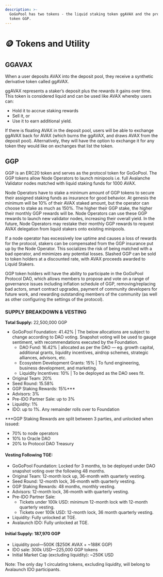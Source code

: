 ```yaml
---
description: >-
  GoGoPool has two tokens - the liquid staking token ggAVAX and the protocol
  token GGP.
---
```


# 🪙 Tokens and Utility

## GGAVAX

When a user deposits AVAX into the deposit pool, they receive a synthetic derivative token called ggAVAX.

ggAVAX represents a staker’s deposit plus the rewards it gains over time. This token is considered liquid and can be used like AVAX whereby users can:

* Hold it to accrue staking rewards
* Sell it, or&#x20;
* Use it to earn additional yield.&#x20;

If there is floating AVAX in the deposit pool, users will be able to exchange ggAVAX back for AVAX (which burns the ggAVAX, and draws AVAX from the deposit pool). Alternatively, they will have the option to exchange it for any token they would like on exchanges that list the token.

## GGP

GGP is an ERC20 token and serves as the protocol token for GoGoPool. The GGP tokens allow Node Operators to launch minipools i.e. full Avalanche Validator nodes matched with liquid staking funds for 1000 AVAX.

Node Operators have to stake a minimum amount of GGP tokens to secure their assigned staking funds as insurance for good behavior. At genesis the minimum will be 10% of their AVAX staked amount, but the operator can choose to stake as much as 150%. The higher their GGP stake, the higher their monthly GGP rewards will be. Node Operators can use these GGP rewards to launch new validator nodes, increasing their overall yield. In the future, Node Operators may restake their monthly GGP rewards to request AVAX delegation from liquid stakers onto existing minipools.

If a node operator has excessively low uptime and causes a loss of rewards for the protocol, stakers can be compensated from the GGP insurance put up by the Node Operator. This socializes the risk of being matched with a bad operator, and minimizes any potential losses. Slashed GGP can be sold to token holders at a discounted rate, with AVAX proceeds awarded to Liquid Stakers.

GGP token holders will have the ability to participate in the GoGoPool Protocol DAO, which allows members to propose and vote on a range of governance issues including inflation schedule of GGP, removing/replacing bad actors, smart contract upgrades, payment of community developers for future work, and rewarding outstanding members of the community (as well as other configuring the settings of the protocol).

### SUPPLY BREAKDOWN & VESTING

**Total Supply:** 22,500,000 GGP

* GoGoPool Foundation: 41.42% | The below allocations are subject to change according to DAO voting. Snapshot voting will be used to gauge sentiment, with recommendations executed by the Foundation.
  * DAO Fund: 16.42% | allocated as per the DAO — eg. growth capital, additional grants, liquidity incentives, airdrop schemes, strategic alliances, advisors, etc.
  * Ecosystem Development Grants: 15% | To fund engineering, business development, and marketing.
  * Liquidity Incentives: 10% | To be deployed as the DAO sees fit.
* Original Team: 20%
* Seed Round: 15.58%
* GGP Staking Rewards: 15%\*\*\*
* Advisors: 3%
* Pre-IDO Partner Sale: up to 3%
* Liquidity: 1%&#x20;
* IDO: up to 1%. Any remainder rolls over to Foundation

\*\*\*GGP Staking Rewards are split between 3 parties, and unlocked when issued:

* 70% to node operators
* 10% to Oracle DAO
* 20% to Protocol DAO Treasury

#### Vesting Following TGE:

* GoGoPool Foundation: Locked for 3 months, to be deployed under DAO snapshot voting over the following 48 months.
* Original Team: 12-month lock up, 36-month with quarterly vesting.
* Seed Round: 12-month lock, 36-month with quarterly vesting.
* GGP Staking Rewards: 48 months, monthly vesting.&#x20;
* Advisors: 12-month lock, 36-month with quarterly vesting.
* Pre-IDO Partner Sale:&#x20;
  * Tickets under 100k USD: minimum 12-month lock with 12-month quarterly vesting.
  * Tickets over 100k USD: 12-month lock, 36 month quarterly vesting.&#x20;
* Liquidity: Fully unlocked at TGE.&#x20;
* Avalaunch IDO: Fully unlocked at TGE.

#### Initial Supply: 187,970 GGP

* Liquidity pool—500K ($250K AVAX + \~188K GGP)
* IDO sale: 300k USD—225,000 GGP tokens
* Initial Market Cap (excluding liquidity): \~250K USD

Note: The only day 1 circulating tokens, excluding liquidity, will belong to Avalaunch IDO participants.
